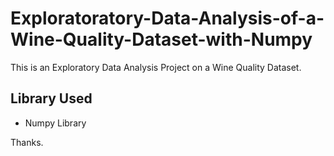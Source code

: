 # Exploratoratory-Data-Analysis-of-a-Wine-Quality-Dataset-with-Numpy

This is an Exploratory Data Analysis Project on a Wine Quality Dataset.

## Library Used
 * Numpy Library
 


Thanks.
